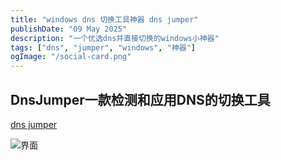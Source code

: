 ```yaml
---
title: "windows dns 切换工具神器 dns jumper"
publishDate: "09 May 2025"
description: "一个优选dns并直接切换的windows小神器"
tags: ["dns", "jumper", "windows", "神器"]
ogImage: "/social-card.png"
---
```


## DnsJumper一款检测和应用DNS的切换工具

[dns jumper](https://www.sordum.org/7952/dns-jumper-v2-3/)

![界面](https://www.sordum.org/wp-content/uploads/2020/03/dns_jumper_main_gui.png)
